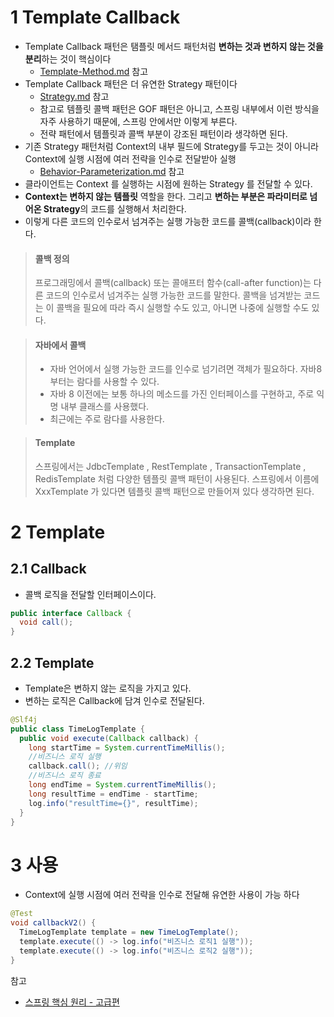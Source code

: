 # 1 Template Callback

* Template Callback 패턴은 탬플릿 메서드 패턴처럼 **변하는 것과 변하지 않는 것을 분리**하는 것이 핵심이다
  * [Template-Method.md](../Template-Method/Template-Method.md) 참고
* Template Callback 패턴은 더 유연한 Strategy 패턴이다
  * [Strategy.md](../Strategy/Strategy.md) 참고
  * 참고로 템플릿 콜백 패턴은 GOF 패턴은 아니고, 스프링 내부에서 이런 방식을 자주 사용하기 때문에, 스프링 안에서만 이렇게 부른다. 
  * 전략 패턴에서 템플릿과 콜백 부분이 강조된 패턴이라 생각하면 된다.
* 기존 Strategy 패턴처럼 Context의 내부 필드에 Strategy를 두고는 것이 아니라 Context에 실행 시점에 여러 전략을 인수로 전달받아 실행
  * [Behavior-Parameterization.md](../../Language/Java/Behavior-Parameterization/Behavior-Parameterization.md) 참고
* 클라이언트는 Context 를 실행하는 시점에 원하는 Strategy 를 전달할 수 있다.
* **Context는 변하지 않는 템플릿** 역할을 한다. 그리고 **변하는 부분은 파라미터로 넘어온 Strategy**의 코드를 실행해서 처리한다. 
* 이렇게 다른 코드의 인수로서 넘겨주는 실행 가능한 코드를 콜백(callback)이라 한다.



> #### 콜백 정의
>
> 프로그래밍에서 콜백(callback) 또는 콜애프터 함수(call-after function)는 다른 코드의 인수로서 넘겨주는 실행 가능한 코드를 말한다. 콜백을 넘겨받는 코드는 이 콜백을 필요에 따라 즉시 실행할 수도 있고, 아니면 나중에 실행할 수도 있다.

> #### 자바에서 콜백
>
> * 자바 언어에서 실행 가능한 코드를 인수로 넘기려면 객체가 필요하다. 자바8부터는 람다를 사용할 수 있다. 
> * 자바 8 이전에는 보통 하나의 메소드를 가진 인터페이스를 구현하고, 주로 익명 내부 클래스를 사용했다. 
> * 최근에는 주로 람다를 사용한다.

> #### Template
>
> 스프링에서는 JdbcTemplate , RestTemplate , TransactionTemplate , RedisTemplate 처럼 다양한 템플릿 콜백 패턴이 사용된다. 스프링에서 이름에 XxxTemplate 가 있다면 템플릿 콜백 패턴으로 만들어져 있다 생각하면 된다.



# 2 Template

## 2.1 Callback

* 콜백 로직을 전달할 인터페이스이다.

```java
public interface Callback {
  void call();
}
```



## 2.2 Template

* Template은 변하지 않는 로직을 가지고 있다.
* 변하는 로직은 Callback에 담겨 인수로 전달된다.

```java
@Slf4j
public class TimeLogTemplate {
  public void execute(Callback callback) {
    long startTime = System.currentTimeMillis(); 
    //비즈니스 로직 실행
    callback.call(); //위임
    //비즈니스 로직 종료
    long endTime = System.currentTimeMillis();
    long resultTime = endTime - startTime;
    log.info("resultTime={}", resultTime);
  }
}
```

# 3 사용

* Context에 실행 시점에 여러 전략을 인수로 전달해 유연한 사용이 가능 하다

```java
@Test
void callbackV2() {
  TimeLogTemplate template = new TimeLogTemplate(); 
  template.execute(() -> log.info("비즈니스 로직1 실행")); 
  template.execute(() -> log.info("비즈니스 로직2 실행"));
}
```



참고

* [스프링 핵심 원리 - 고급편](https://www.inflearn.com/course/%EC%8A%A4%ED%94%84%EB%A7%81-%ED%95%B5%EC%8B%AC-%EC%9B%90%EB%A6%AC-%EA%B3%A0%EA%B8%89%ED%8E%B8/dashboard)